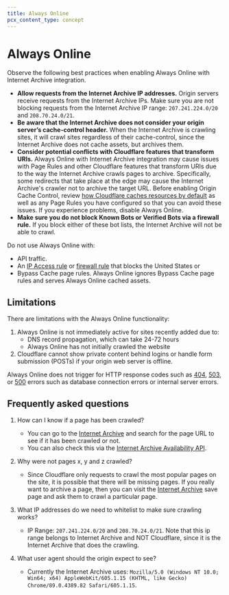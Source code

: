 ```yaml
---
title: Always Online
pcx_content_type: concept
---
```


# Always Online

Observe the following best practices when enabling Always Online with Internet Archive integration.

- **Allow requests from the Internet Archive IP addresses.** Origin servers receive requests from the Internet Archive IPs. Make sure you are not blocking requests from the Internet Archive IP range:  `207.241.224.0/20` and `208.70.24.0/21`.
- **Be aware that the Internet Archive does not consider your origin server’s cache-control header.** When the Internet Archive is crawling sites, it will crawl sites regardless of their cache-control, since the Internet Archive does not cache assets, but archives them.
- **Consider potential conflicts with Cloudflare features that transform URIs.** Always Online with Internet Archive integration may cause issues with Page Rules and other Cloudflare features that transform URIs due to the way the Internet Archive crawls pages to archive. Specifically, some redirects that take place at the edge may cause the Internet Archive's crawler not to archive the target URL. Before enabling Origin Cache Control, review [how Cloudflare caches resources by default](/cache/about/default-cache-behavior/) as well as any Page Rules you have configured so that you can avoid these issues. If you experience problems, disable Always Online.
- **Make sure you do not block Known Bots or Verified Bots via a firewall rule.** If you block either of these bot lists, the Internet Archive will not be able to crawl.

Do not use Always Online with:

- API traffic.
- An [IP Access rule](/waf/tools/ip-access-rules/) or [firewall rule](/firewall/) that blocks the United States or
- Bypass Cache page rules. Always Online ignores Bypass Cache page rules and serves Always Online cached assets.

## Limitations

There are limitations with the Always Online functionality:

1.  Always Online is not immediately active for sites recently added due to:
    - DNS record propagation, which can take 24-72 hours
    - Always Online has not initially crawled the website
2.  Cloudflare cannot show private content behind logins or handle form submission (POSTs) if your origin web server is offline.

Always Online does not trigger for HTTP response codes such as [404](https://support.cloudflare.com/hc/articles/115003014512#code_404), [503](https://support.cloudflare.com/hc/articles/115003011431#503error), or [500](https://support.cloudflare.com/hc/articles/115003011431#500error) errors such as database connection errors or internal server errors.

## Frequently asked questions

1. How can I know if a page has been crawled?
    - You can go to the [Internet Archive](https://web.archive.org/) and search for the page URL to see if it has been crawled or not.
    - You can also check this via the [Internet Archive Availability API](https://archive.org/help/wayback_api.php).

2. Why were not pages x, y and z crawled?
    - Since Cloudflare only requests to crawl the most popular pages on the site, it is possible that there will be missing pages. If you really want to archive a page, then you can visit the [Internet Archive](https://web.archive.org/save) save page and ask them to crawl a particular page.

3. What IP addresses do we need to whitelist to make sure crawling works?
    - IP Range: `207.241.224.0/20` and `208.70.24.0/21`. Note that this ip range belongs to Internet Archive and NOT Cloudflare, since it is the Internet Archive that does the crawling.

4. What user agent should the origin expect to see?
    - Currently the Internet Archive uses: `Mozilla/5.0 (Windows NT 10.0; Win64; x64) AppleWebKit/605.1.15 (KHTML, like Gecko) Chrome/89.0.4389.82 Safari/605.1.15`.
